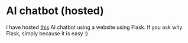 # AI chatbot (hosted)

I have hosted [this](https://github.com/VishankSingh/chatbot-tensorflow_v2.3.0) AI chatbot using a website using Flask. If you ask why Flask, simply because it is easy :)

